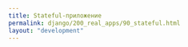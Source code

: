 ```yaml
---
title: Stateful-приложение
permalink: django/200_real_apps/90_stateful.html
layout: "development"
---
```


